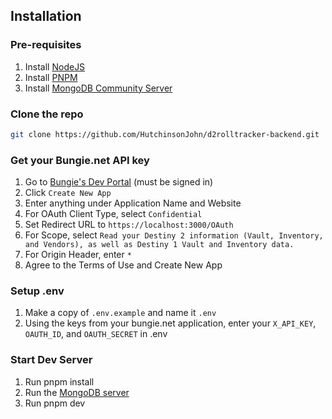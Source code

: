 ## Installation

### Pre-requisites

1. Install [NodeJS](https://nodejs.org/)
1. Install [PNPM](https://pnpm.io/installation)
1. Install [MongoDB Community Server](https://www.mongodb.com/docs/manual/administration/install-community/)

### Clone the repo

```sh
git clone https://github.com/HutchinsonJohn/d2rolltracker-backend.git
```

### Get your Bungie.net API key

1. Go to [Bungie's Dev Portal](https://www.bungie.net/en/Application) (must be signed in)
1. Click `Create New App`
1. Enter anything under Application Name and Website
1. For OAuth Client Type, select `Confidential`
1. Set Redirect URL to `https://localhost:3000/OAuth`
1. For Scope, select `Read your Destiny 2 information (Vault, Inventory, and Vendors), as well as Destiny 1 Vault and Inventory data. `
1. For Origin Header, enter `*`
1. Agree to the Terms of Use and Create New App

### Setup .env

1. Make a copy of `.env.example` and name it `.env`
1. Using the keys from your bungie.net application, enter your `X_API_KEY`, `OAUTH_ID`, and `OAUTH_SECRET` in .env

### Start Dev Server

1. Run pnpm install
1. Run the [MongoDB server](https://www.mongodb.com/docs/manual/administration/install-community/)
1. Run pnpm dev
